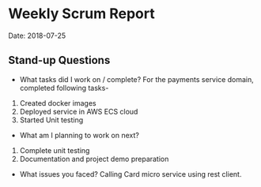 # Weekly Scrum Report

Date: 2018-07-25

## Stand-up Questions

- What tasks did I work on / complete?
For the payments service domain, completed following tasks- 
1. Created docker images
2. Deployed service in AWS ECS cloud
3. Started Unit testing


- What am I planning to work on next?
1. Complete unit testing
2. Documentation and project demo preparation


- What issues you faced?
Calling Card micro service using rest client. 
